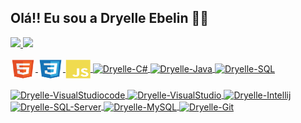 ## Olá!! Eu sou a Dryelle Ebelin 👋🏻

<div>
  <a href="https://github.com/dryelleebelin">
  <img height="160em" src="https://github-readme-stats.vercel.app/api?username=dryelleebelin&show_icons=true&theme=dark&include_all_commits=true&count_private=true"/>
  <img height="160em" src="https://github-readme-stats.vercel.app/api/top-langs/?username=dryelleebelin&layout=compact&langs_count=7&theme=dark"/>
</div>

<div style="display: inline_block"><br>
  <img align="center" alt="Dryelle-HTML" height="30" width="40" src="https://raw.githubusercontent.com/devicons/devicon/master/icons/html5/html5-original.svg">
  <img align="center" alt="Dryelle-CSS" height="30" width="40" src="https://raw.githubusercontent.com/devicons/devicon/master/icons/css3/css3-original.svg">
  <img align="center" alt="Dryelle-JavaScript" height="30" width="40" src="https://raw.githubusercontent.com/devicons/devicon/master/icons/javascript/javascript-plain.svg">
  <img align="center" alt="Dryelle-C#" height="40" width="42" src="https://img.icons8.com/color/512/c-sharp-logo.png">
  <img align="center" alt="Dryelle-Java" height="45" width="45" src="https://img.icons8.com/color/256/java-coffee-cup-logo.png">
  <img align="center" alt="Dryelle-SQL" height="34" width="38" src="https://img.icons8.com/external-soft-fill-juicy-fish/256/external-sql-coding-and-development-soft-fill-soft-fill-juicy-fish.png"><br><br>
  <img align="center" alt="Dryelle-VisualStudiocode" height="30" width="35" src="https://upload.wikimedia.org/wikipedia/commons/thumb/9/9a/Visual_Studio_Code_1.35_icon.svg/1024px-Visual_Studio_Code_1.35_icon.svg.png">
  <img align="center" alt="Dryelle-VisualStudio" height="37" width="42" src="https://img.icons8.com/fluency/512/visual-studio.png">
  <img align="center" alt="Dryelle-Intellij" height="40" width="44" src="https://img.icons8.com/color/256/intellij-idea.png">
  <img align="center" alt="Dryelle-SQL-Server" height="40" width="44" src="https://img.icons8.com/color/256/microsoft-sql-server.png">
  <img align="center" alt="Dryelle-MySQL" height="40" width="44" src="https://img.icons8.com/color/256/mysql-logo.png">
  <img align="center" alt="Dryelle-Git" height="40" width="44" src="https://img.icons8.com/color/48/000000/git.png">
 </div>
  
  ##
